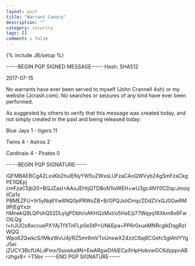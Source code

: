 ```yaml
---
layout: post
title: "Warrant Canary"
description: ""
category: security
tags: []
comments : false
---
```

{% include JB/setup %}

-----BEGIN PGP SIGNED MESSAGE-----
Hash: SHA512


2017-07-15

No warrants have ever been served to myself (John Crannell Ash) or my website (Jcrash.com). No searches or seizures of any kind have ever been performed.

As suggested by others to verify that this message was created today, and not simply created in the past and being released today:

Blue Jays 1 - tigers 11

Twins 4 - Astros 2

Cardinals 4 - Pirates 0

-----BEGIN PGP SIGNATURE-----

iQFMBAEBCgA2LxxKb2huIENyYW5uZWxsLUFzaCAoQWVyb24gSmFzaCkgPE1lQEpj
cmFzaC5jb20+BQJZasI+AAoJEHtjQTDBoN1IoWEH+wU3gc4NY0CDqcJmoqilCp1s
PBMEZFU+Ilr5yNq6Yw8NQ0pPRWoZB+B/OPQJshDmp/ZDdZVxQJ0GwRM9PjEgYxzr
hMnekQ9LQPohQ52DLyIgPDbh/oAKHQzMxI/o5HsE/ji77Wqyq16Xkm6x6FwOtLQg
l+hJlJOz8xccuePXYAjTfXTnFLp0eStP+UNkEpa+PP6r0xueMNRcglkDqgRzIWQQ
Wpo6ZQwkcS/lMkzWvlJ4j/RZ5mr6mVToUnewXZ4zzC6aj8CGefc5glAhIYYgJ5ei
jZUCY3BcfUALdFmx/Ssswka9N+EwARgwDfAIECpXHpHobvwGC6dzppnABrzhgx8=
=T5bv
-----END PGP SIGNATURE-----

